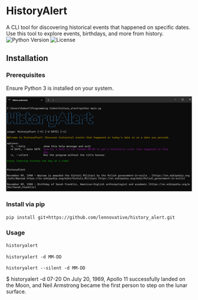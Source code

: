 # HistoryAlert
A CLI tool for discovering historical events that happened on specific dates. Use this tool to explore events, birthdays, and more from history.
![Python Version](https://img.shields.io/badge/python-3.x-blue)
![License](https://img.shields.io/badge/license-MIT-green)
## Installation
### Prerequisites
Ensure Python 3 is installed on your system.

![HistoryAlert Banner](historyalert.png)

### Install via pip
```bash
pip install git+https://github.com/lennovative/history_alert.git
```

### Usage
```bash
historyalert
```
```
historyalert -d MM-DD
```
```
historyalert --silent -d MM-DD
```

$ historyalert -d 07-20
On July 20, 1969, Apollo 11 successfully landed on the Moon, and Neil Armstrong became the first person to step on the lunar surface.
